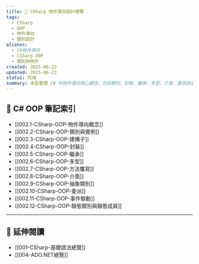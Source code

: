 ```yaml
---
title: 🧱 CSharp 物件導向設計總覽
tags:
  - CSharp
  - OOP
  - 物件導向
  - 類別設計
aliases:
  - C#物件導向
  - CSharp OOP
  - 類別與物件
created: 2025-06-23
updated: 2025-06-23
status: 完成
summary: 本區整理 C# 的物件導向核心觀念，包括類別、封裝、繼承、多型、介面、委派與事件等，是進階應用與架構設計的基礎。
---
```


## 📘 C# OOP 筆記索引

- [[002.1-CSharp-OOP-物件導向概念]]
- [[002.2-CSharp-OOP-類別與實例]]
- [[002.3-CSharp-OOP-建構子]]
- [[002.4-CSharp-OOP-封裝]]
- [[002.5-CSharp-OOP-繼承]]
- [[002.6-CSharp-OOP-多型]]
- [[002.7-CSharp-OOP-方法覆寫]]
- [[002.8-CSharp-OOP-介面]]
- [[002.9-CSharp-OOP-抽象類別]]
- [[002.10-CSharp-OOP-委派]]
- [[002.11-CSharp-OOP-事件驅動]]
- [[002.12-CSharp-OOP-靜態類別與靜態成員]]

---

## 🔁 延伸閱讀

- [[001-CSharp-基礎語法總覽]]
- [[004-ADO.NET總覽]]

